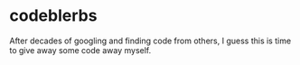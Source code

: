 # codeblerbs

After decades of googling and finding code from others, I guess this is time to give away some code away myself. 
